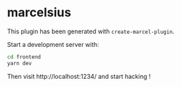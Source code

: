 # marcelsius

This plugin has been generated with `create-marcel-plugin`.

Start a development server with:

```sh
cd frontend
yarn dev
```

Then visit http://localhost:1234/ and start hacking !
